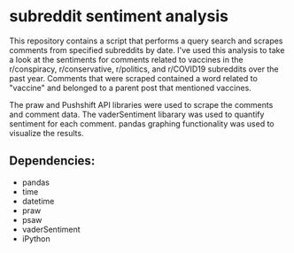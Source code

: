 # subreddit sentiment analysis

This repository contains a script that performs a query search and scrapes comments from specified subreddits by date. I've used this analysis to take a look at the sentiments for comments related to vaccines in the r/conspiracy, r/conservative, r/politics, and r/COVID19 subreddits over the past year. Comments that were scraped contained a word related to "vaccine" and belonged to a parent post that mentioned vaccines. 

The praw and Pushshift API libraries were used to scrape the comments and comment data. The vaderSentiment libarary was used to quantify sentiment for each comment. pandas graphing functionality was used to visualize the results. 

## Dependencies:
* pandas
* time
* datetime
* praw
* psaw
* vaderSentiment
* iPython
